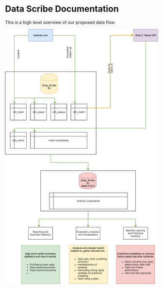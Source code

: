 # Data Scribe Documentation

This is a high level overview of our proposed data flow. 

![Data Flow](Documentation/Dota_Scribe_Outline_V1.png?raw=true "Data Flow")
